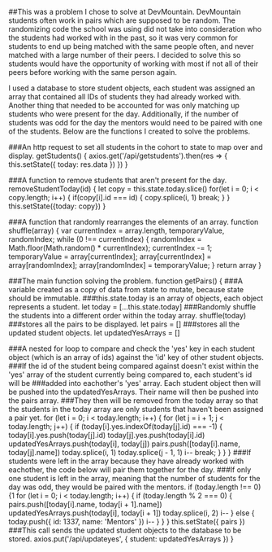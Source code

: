 ##This was a problem I chose to solve at DevMountain.
DevMountain students often work in pairs which are supposed to be random. The randomizing code the school was using did not take
into consideration who the students had worked with in the past, so it was very common for students to end up being matched with the
same people often, and never matched with a large number of their peers. I decided to solve this so students would have the opportunity
of working with most if not all of their peers before working with the same person again.

I used a database to store student objects, each student was assigned an array that contained all IDs of students they had already worked with.
Another thing that needed to be accounted for was only matching up students who were present for the day. Additionally, if the number of students 
was odd for the day the mentors would need to be paired with one of the students. Below are the functions I created to solve the problems.


###An http request to set all students in the cohort to state to map over and display.
getStudents() {
axios.get('/api/getstudents').then(res => {
    this.setState({ today: res.data })
})
}

###A function to remove students that aren't present for the day.
removeStudentToday(id) {
let copy = this.state.today.slice()
for(let i = 0; i < copy.length; i++) {
  if(copy[i].id === id) {
  copy.splice(i, 1)
  break;
  }
}
this.setState({today: copy})
}

###A function that randomly rearranges the elements of an array.
function shuffle(array) {
  var currentIndex = array.length, temporaryValue, randomIndex;
  while (0 !== currentIndex) {
      randomIndex = Math.floor(Math.random() * currentIndex);
      currentIndex -= 1;
      temporaryValue = array[currentIndex];
      array[currentIndex] = array[randomIndex];
      array[randomIndex] = temporaryValue;
  }
  return array
}

###The main function solving the problem.
function getPairs() {
  ###A variable created as a copy of data from state to mutate, because state should be immutable.
  ###this.state.today is an array of objects, each object represents a student.
  let today = [...this.state.today]
  ###Randomly shuffle the students into a different order within the today array.
  shuffle(today)
  ###stores all the pairs to be displayed.
  let pairs = []
  ###stores all the updated student objects.
  let updatedYesArrays = []

  ###A nested for loop to compare and check the 'yes' key in each student object (which is an array of ids) against the 'id' key of other student objects.
  ###If the id of the student being compared against doesn't exist within the 'yes' array of the student currently being compared to, each student's id will be
  ###added into eachother's 'yes' array. Each student object then will be pushed into the updatedYesArrays. Their name will then be pushed into the pairs array. 
  ###They then will be removed from the today array so that the students in the today array are only students that haven't been assigned a pair yet.
  for (let i = 0; i < today.length; i++) {
    for (let j = i + 1; j < today.length; j++) {
      if (today[i].yes.indexOf(today[j].id) === -1) {
        today[i].yes.push(today[j].id)
        today[j].yes.push(today[i].id)
        updatedYesArrays.push(today[i], today[j])
        pairs.push([today[i].name, today[j].name])
        today.splice(i, 1)
        today.splice(j - 1, 1)
        i--
        break;
      }
    }
  }
  ###If students were left in the array because they have already worked with eachother, the code below will pair them together for the day.
  ###If only one student is left in the array, meaning that the number of students for the day was odd, they would be paired with the mentors. 
  if (today.length !== 0) {1
    for (let i = 0; i < today.length; i++) {
      if (today.length % 2 === 0) {
        pairs.push([today[i].name, today[i + 1].name])
        updatedYesArrays.push(today[i], today[i + 1])
        today.splice(i, 2)
        i--
      } else {
        today.push({ id: 1337, name: 'Mentors' })
        i--
      }
    }
  }
  this.setState({ pairs })
  ###This call sends the updated student objects to the database to be stored.
  axios.put('/api/updateyes', { student: updatedYesArrays })
  }